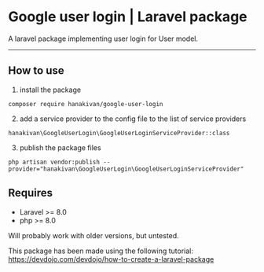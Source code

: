 # Google user login | Laravel package
A laravel package implementing user login for User model.

-------


## How to use
1. install the package
```
composer require hanakivan/google-user-login
```
2. add a service provider to the config file to the list of service providers 
```
hanakivan\GoogleUserLogin\GoogleUserLoginServiceProvider::class
```

3. publish the package files

```
php artisan vendor:publish --provider="hanakivan\GoogleUserLogin\GoogleUserLoginServiceProvider"
```

## Requires
- Laravel >= 8.0
- php >= 8.0

Will probably work with older versions, but untested.

This package has been made using the following tutorial: https://devdojo.com/devdojo/how-to-create-a-laravel-package
